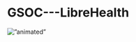 # GSOC---LibreHealth

<img src=https://media.giphy.com/media/dBUG6gnTO0rtYwR7GA/giphy.gif alt=”animated” />
